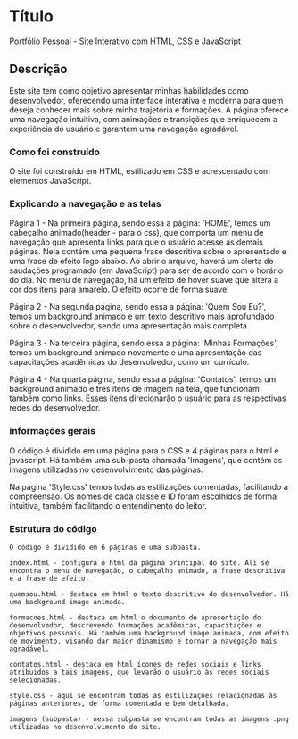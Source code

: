# Título
  Portfólio Pessoal - Site Interativo com HTML, CSS e JavaScript

## Descrição
  Este site tem como objetivo apresentar minhas habilidades como desenvolvedor, oferecendo uma interface interativa e moderna para quem deseja conhecer mais sobre minha trajetória e formações.
 A página oferece uma navegação intuitiva, com animações e transições que enriquecem a experiência do usuário e garantem uma navegação agradável.

### Como foi construído
 O site foi construído em HTML, estilizado em CSS e acrescentado com elementos JavaScript.

### Explicando a navegação e as telas 
  Página 1 - Na primeira página, sendo essa a página: 'HOME', temos um cabeçalho animado(header - para o css), que comporta um menu de navegação que apresenta links para que o usuário acesse as demais páginas. Nela contém uma pequena frase descritiva sobre o apresentado e uma frase de efeito logo abaixo. Ao abrir o arquivo, haverá um alerta de saudações programado (em JavaScript) para ser de acordo com o horário do dia.
  No menu de navegação, há um efeito de hover suave que altera a cor dos itens para  amarelo. O efeito ocorre de forma suave.

  Página 2 - Na segunda página, sendo essa a página: 'Quem Sou Eu?', temos um background animado e um texto descritivo mais aprofundado sobre o desenvolvedor, sendo uma apresentação mais completa.

  Página 3 - Na terceira página, sendo essa a página: 'Minhas Formações', temos um background animado novamente e uma apresentação das capacitações acadêmicas do desenvolvedor, como um currículo.

  Página 4 - Na quarta página, sendo essa a página: 'Contatos', temos um background animado e três itens de imagem na tela, que funcionam também como links. Esses itens direcionarão o usuário para as respectivas redes do desenvolvedor. 



### informações gerais 

  O código é dividido em uma página para o CSS e 4 páginas para o html e javascript. Há também uma sub-pasta chamada 'Imagens', que contém as imagens utilizadas no desenvolvimento das páginas. 

  Na página 'Style.css' temos todas as estilizações comentadas, facilitando a compreensão. Os nomes de cada classe e ID foram escolhidos de forma intuitiva, também facilitando o entendimento do leitor.

  ### Estrutura do código
    O código é dividido em 6 páginas e uma subpasta.

    index.html - configura o html da página principal do site. Ali se encontra o menu de navegação, o cabeçalho animado, a frase descritiva e a frase de efeito.

    quemsou.html - destaca em html o texto descritivo do desenvolvedor. Há uma background image animada.

    formacoes.html - destaca em html o documento de apresentação do desenvolvedor, descrevendo formações acadêmicas, capacitações e objetivos pessoais. Há também uma background image animada, com efeito de movimento, visando dar maior dinamismo e tornar a navegação mais agradável.

    contatos.html - destaca em html ícones de redes sociais e links atribuidos a tais imagens, que levarão o usuário às redes sociais selecionadas.

    style.css - aqui se encontram todas as estilizações relacionadas às páginas anteriores, de forma comentada e bem detalhada. 

    imagens (subpasta) - nessa subpasta se encontram todas as imagens .png utilizadas no desenvolvimento do site.
